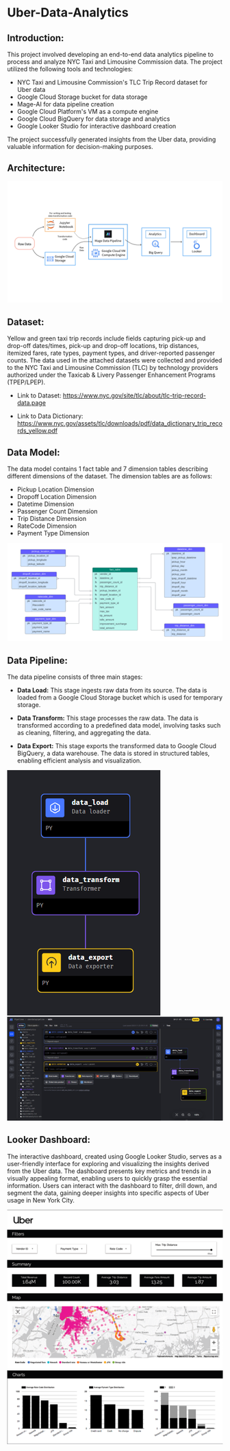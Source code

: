 # Uber-Data-Analytics

## Introduction:

This project involved developing an end-to-end data analytics pipeline to process and analyze NYC Taxi and Limousine Commission data. The project utilized the following tools and technologies:

* NYC Taxi and Limousine Commission's TLC Trip Record dataset for Uber data
* Google Cloud Storage bucket for data storage
* Mage-AI for data pipeline creation
* Google Cloud Platform's VM as a compute engine
* Google Cloud BigQuery for data storage and analytics
* Google Looker Studio for interactive dashboard creation

The project successfully generated insights from the Uber data, providing valuable information for decision-making purposes.

## Architecture:

<img src="https://github.com/amideo-7/Uber-Data-Analytics/blob/03c26acf644d2e8790a64f67a38a17bcb0497b9c/architecture.png" />


## Dataset:

Yellow and green taxi trip records include fields capturing pick-up and drop-off dates/times, pick-up and drop-off locations, trip distances, itemized fares, rate types, payment types, and driver-reported passenger counts. The data used in the attached datasets were collected and provided to the NYC Taxi and Limousine Commission (TLC) by technology providers authorized under the Taxicab & Livery Passenger Enhancement Programs (TPEP/LPEP).

* Link to Dataset: https://www.nyc.gov/site/tlc/about/tlc-trip-record-data.page

* Link to Data Dictionary: https://www.nyc.gov/assets/tlc/downloads/pdf/data_dictionary_trip_records_yellow.pdf

## Data Model:

The data model contains 1 fact table and 7 dimension tables describing different dimensions of the dataset. The dimension tables are as follows:

* Pickup Location Dimension
* Dropoff Location Dimension
* Datetime Dimension
* Passenger Count Dimension
* Trip Distance Dimension
* RateCode Dimension
* Payment Type Dimension

<img src="https://github.com/amideo-7/Uber-Data-Analytics/blob/03c26acf644d2e8790a64f67a38a17bcb0497b9c/dataModel.png" />

## Data Pipeline:

The data pipeline consists of three main stages:

* **Data Load:** This stage ingests raw data from its source. The data is loaded from a Google Cloud Storage bucket which is used for temporary storage.

* **Data Transform:** This stage processes the raw data. The data is transformed according to a predefined data model, involving tasks such as cleaning, filtering, and aggregating the data.

* **Data Export:** This stage exports the transformed data to Google Cloud BigQuery, a data warehouse. The data is stored in structured tables, enabling efficient analysis and visualization.


<img src="https://github.com/amideo-7/Uber-Data-Analytics/blob/7c085b6c519148dfa8d57cf7cf86f815aaa993a2/mageDataPipelineArchitecture.png" />

<img src="https://github.com/amideo-7/Uber-Data-Analytics/blob/03c26acf644d2e8790a64f67a38a17bcb0497b9c/mageDataPipelineDashboard.png" />


## Looker Dashboard:

The interactive dashboard, created using Google Looker Studio, serves as a user-friendly interface for exploring and visualizing the insights derived from the Uber data. The dashboard presents key metrics and trends in a visually appealing format, enabling users to quickly grasp the essential information. Users can interact with the dashboard to filter, drill down, and segment the data, gaining deeper insights into specific aspects of Uber usage in New York City.

<img src="https://github.com/amideo-7/Uber-Data-Analytics/blob/3e1363498f3d53aac188d09e0975784994717818/images/Dashboard-1.png" />

<img src="https://github.com/amideo-7/Uber-Data-Analytics/blob/3e1363498f3d53aac188d09e0975784994717818/images/Dashboard-2.png" />